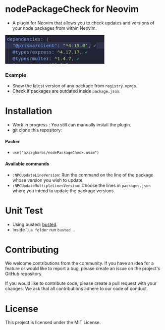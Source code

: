 # nodePackageCheck for Neovim

- A plugin for Neovim that allows you to check updates and versions of your node packages from within Neovim.

![screenshot](img/screenshot_npc.png)


### Example

- Show the latest version of any package from `registry.npmjs`.
- Check if packages are outdated inside `package.json`.

# Installation

- Work in progress : You still can manually install the plugin.
- git clone this repository:

#### Packer

- `use("azizgharbi/nodePackageCheck.nvim")`

#### Available commands

- `:NPCUpdateLineVersion`: Run the command on the line of the package whose version you wish to update.
- `:NPCUpdateMultipleLinesVersion`: Choose the lines in `packages.json` where you intend to update the package versions.

# Unit Test

- Using busted: [busted](https://lunarmodules.github.io/busted/).
- Inside `lua folder` run `busted .`

# Contributing

We welcome contributions from the community. If you have an idea for a feature or would like to report a bug, please create an issue on the project's GitHub repository.

If you would like to contribute code, please create a pull request with your changes. We ask that all contributions adhere to our code of conduct.

# License

This project is licensed under the MIT License.
